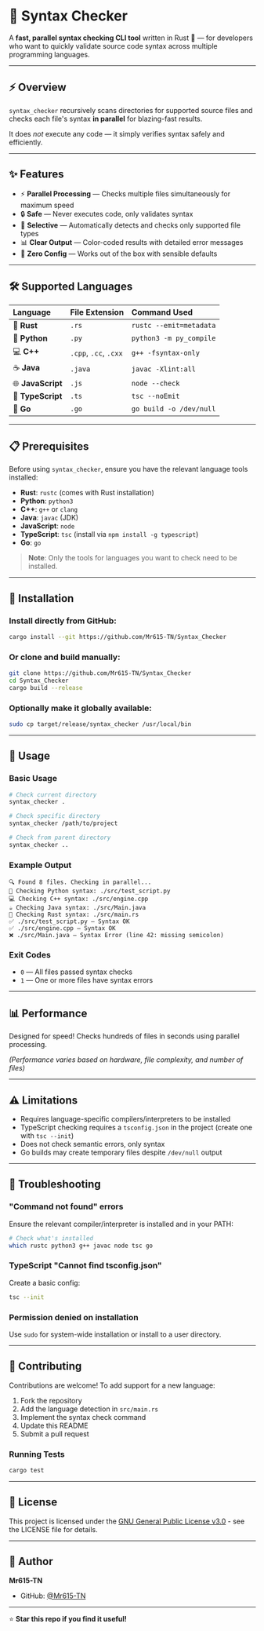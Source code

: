 # 🧩 Syntax Checker
A **fast, parallel syntax checking CLI tool** written in Rust 🦀 — for developers who want to quickly validate source code syntax across multiple programming languages.

---

## ⚡ Overview
`syntax_checker` recursively scans directories for supported source files and checks each file's syntax **in parallel** for blazing-fast results.

It does *not* execute any code — it simply verifies syntax safely and efficiently.

---

## ✨ Features
- ⚡ **Parallel Processing** — Checks multiple files simultaneously for maximum speed
- 🔒 **Safe** — Never executes code, only validates syntax
- 🎯 **Selective** — Automatically detects and checks only supported file types
- 📊 **Clear Output** — Color-coded results with detailed error messages
- 🚀 **Zero Config** — Works out of the box with sensible defaults

---

## 🛠️ Supported Languages
| Language | File Extension | Command Used |
| :----------- | :-------------- | :-------------- |
| 🦀 **Rust** | `.rs` | `rustc --emit=metadata` |
| 🐍 **Python** | `.py` | `python3 -m py_compile` |
| 💻 **C++** | `.cpp`, `.cc`, `.cxx` | `g++ -fsyntax-only` |
| ☕ **Java** | `.java` | `javac -Xlint:all` |
| 🌐 **JavaScript** | `.js` | `node --check` |
| 🔷 **TypeScript** | `.ts` | `tsc --noEmit` |
| 🐹 **Go** | `.go` | `go build -o /dev/null` |

---

## 📋 Prerequisites
Before using `syntax_checker`, ensure you have the relevant language tools installed:

- **Rust**: `rustc` (comes with Rust installation)
- **Python**: `python3`
- **C++**: `g++` or `clang`
- **Java**: `javac` (JDK)
- **JavaScript**: `node`
- **TypeScript**: `tsc` (install via `npm install -g typescript`)
- **Go**: `go`

> **Note**: Only the tools for languages you want to check need to be installed.

---

## 🚀 Installation

### Install directly from GitHub:
```bash
cargo install --git https://github.com/Mr615-TN/Syntax_Checker
```

### Or clone and build manually:
```bash
git clone https://github.com/Mr615-TN/Syntax_Checker
cd Syntax_Checker
cargo build --release
```

### Optionally make it globally available:
```bash
sudo cp target/release/syntax_checker /usr/local/bin
```

---

## 📖 Usage

### Basic Usage
```bash
# Check current directory
syntax_checker .

# Check specific directory
syntax_checker /path/to/project

# Check from parent directory
syntax_checker ..
```

### Example Output
```
🔍 Found 8 files. Checking in parallel...
🐍 Checking Python syntax: ./src/test_script.py
💻 Checking C++ syntax: ./src/engine.cpp
☕ Checking Java syntax: ./src/Main.java
🦀 Checking Rust syntax: ./src/main.rs
✅ ./src/test_script.py — Syntax OK
✅ ./src/engine.cpp — Syntax OK
❌ ./src/Main.java — Syntax Error (line 42: missing semicolon)
```

### Exit Codes
- `0` — All files passed syntax checks
- `1` — One or more files have syntax errors

---

## 📊 Performance
Designed for speed! Checks hundreds of files in seconds using parallel processing.

*(Performance varies based on hardware, file complexity, and number of files)*

---

## ⚠️ Limitations
- Requires language-specific compilers/interpreters to be installed
- TypeScript checking requires a `tsconfig.json` in the project (create one with `tsc --init`)
- Does not check semantic errors, only syntax
- Go builds may create temporary files despite `/dev/null` output

---

## 🔧 Troubleshooting

### "Command not found" errors
Ensure the relevant compiler/interpreter is installed and in your PATH:
```bash
# Check what's installed
which rustc python3 g++ javac node tsc go
```

### TypeScript "Cannot find tsconfig.json"
Create a basic config:
```bash
tsc --init
```

### Permission denied on installation
Use `sudo` for system-wide installation or install to a user directory.

---

## 🤝 Contributing
Contributions are welcome! To add support for a new language:

1. Fork the repository
2. Add the language detection in `src/main.rs`
3. Implement the syntax check command
4. Update this README
5. Submit a pull request

### Running Tests
```bash
cargo test
```

---

## 📄 License
This project is licensed under the [GNU General Public License v3.0](LICENSE) - see the LICENSE file for details.

---

## 👤 Author
**Mr615-TN**
- GitHub: [@Mr615-TN](https://github.com/Mr615-TN)

---

⭐ **Star this repo if you find it useful!**